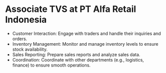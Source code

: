 # **<span class="text-primary dark:text-primaryDark">Associate TVS</span> at PT Alfa Retail Indonesia**

- Customer Interaction: Engage with traders and handle their inquiries and orders.
- Inventory Management: Monitor and manage inventory levels to ensure stock availability.
- Sales Reporting: Prepare sales reports and analyze sales data.
- Coordination: Coordinate with other departments (e.g., logistics, finance) to ensure smooth operations.